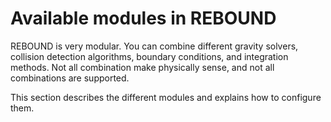 # Available modules in REBOUND

REBOUND is very modular. You can combine different gravity solvers, collision detection algorithms, boundary conditions, and integration methods. 
Not all combination make physically sense, and not all combinations are supported.

This section describes the different modules and explains how to configure them.
